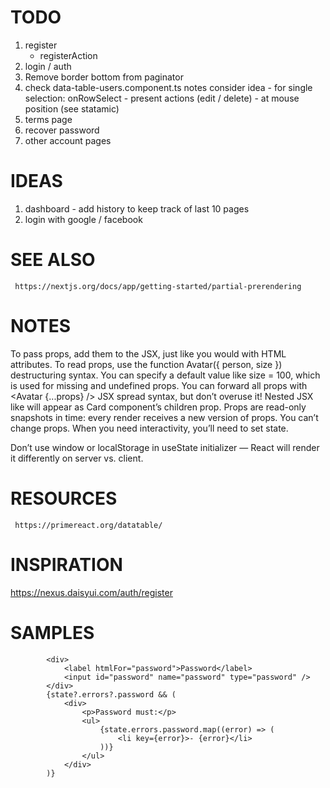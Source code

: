 # TODO

1. register 
    - registerAction
2. login / auth
3. Remove border bottom from paginator
4. check data-table-users.component.ts notes
     consider idea - for single selection: onRowSelect - present actions (edit / delete) - at mouse position (see statamic)
5. terms page
6. recover password
7. other account pages 
   
# IDEAS

1. dashboard - add history to keep track of last 10 pages
2. login with google / facebook

# SEE ALSO

     https://nextjs.org/docs/app/getting-started/partial-prerendering

# NOTES

To pass props, add them to the JSX, just like you would with HTML attributes.
To read props, use the function Avatar({ person, size }) destructuring syntax.
You can specify a default value like size = 100, which is used for missing and undefined props.
You can forward all props with <Avatar {...props} /> JSX spread syntax, but don’t overuse it!
Nested JSX like <Card><Avatar /></Card> will appear as Card component’s children prop.
Props are read-only snapshots in time: every render receives a new version of props.
You can’t change props. When you need interactivity, you’ll need to set state.

Don’t use window or localStorage in useState initializer — React will render it differently on server vs. client.

# RESOURCES

     https://primereact.org/datatable/

# INSPIRATION

https://nexus.daisyui.com/auth/register

# SAMPLES

            <div>
                <label htmlFor="password">Password</label>
                <input id="password" name="password" type="password" />
            </div>
            {state?.errors?.password && (
                <div>
                    <p>Password must:</p>
                    <ul>
                        {state.errors.password.map((error) => (
                            <li key={error}>- {error}</li>
                        ))}
                    </ul>
                </div>
            )}

